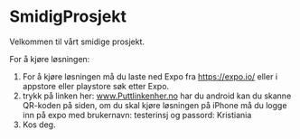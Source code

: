 # SmidigProsjekt

Velkommen til vårt smidige prosjekt.

For å kjøre løsningen:
1. For å kjøre løsningen må du laste ned Expo fra https://expo.io/ eller i appstore eller playstore søk etter Expo.
2. trykk på linken her: www.Puttlinkenher.no har du android kan du skanne QR-koden på siden, om du skal kjøre løsningen på iPhone må du logge inn på expo med brukernavn: testerinsj og passord: Kristiania
3. Kos deg.



